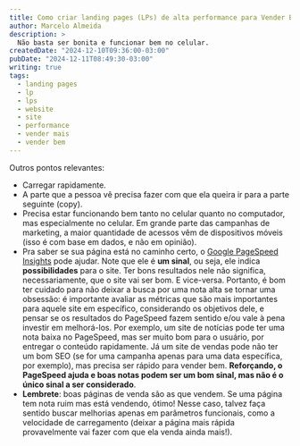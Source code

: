 ```yaml
---
title: Como criar landing pages (LPs) de alta performance para Vender Bem Online
author: Marcelo Almeida
description: >
  Não basta ser bonita e funcionar bem no celular.
createdDate: "2024-12-10T09:36:00-03:00"
pubDate: "2024-12-11T08:49:30-03:00"
writing: true
tags:
  - landing pages
  - lp
  - lps
  - website
  - site
  - performance
  - vender mais
  - vender bem
---
```


Outros pontos relevantes:

- Carregar rapidamente.
- A parte que a pessoa vê precisa fazer com que ela queira ir para a parte seguinte (copy).
- Precisa estar funcionando bem tanto no celular quanto no computador, mas especialmente no celular. Em grande parte das campanhas de marketing, a maior quantidade de acessos vêm de dispositivos móveis (isso é com base em dados, e não em opinião).
- Pra saber se sua página está no caminho certo, o [Google PageSpeed Insights](https://pagespeed.web.dev/) pode ajudar. Note que ele é **um sinal**, ou seja, ele indica **possibilidades** para o site. Ter bons resultados nele não significa, necessariamente, que o site vai ser bom. E vice-versa. Portanto, é bom ter cuidado para não deixar a busca por uma nota alta se tornar uma obsessão: é importante avaliar as métricas que são mais importantes para aquele site em específico, considerando os objetivos dele, e pensar se os resultados do PageSpeed fazem sentido e/ou vale à pena investir em melhorá-los. Por exemplo, um site de notícias pode ter uma nota baixa no PageSpeed, mas ser muito bom para o usuário, por entregar o conteúdo rapidamente. Já um site de vendas pode não ter um bom SEO (se for uma campanha apenas para uma data específica, por exemplo), mas precisa ser rápido para vender bem. **Reforçando, o PageSpeed ajuda e boas notas podem ser um bom sinal, mas não é o único sinal a ser considerado**.
- **Lembrete**: boas páginas de venda são as que vendem. Se uma página tem nota ruim mas está vendendo, ótimo! Nesse caso, talvez faça sentido buscar melhorias apenas em parâmetros funcionais, como a velocidade de carregamento (deixar a página mais rápida provavelmente vai fazer com que ela venda ainda mais!).
